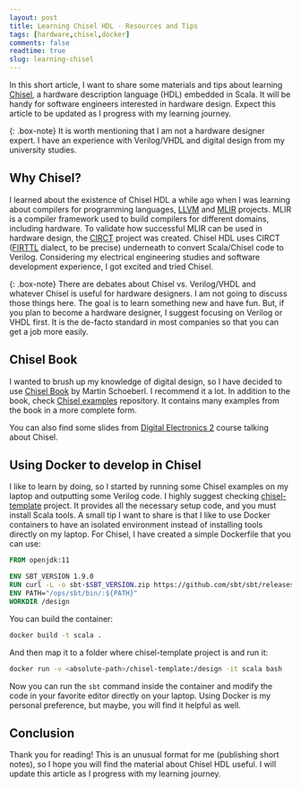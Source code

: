 ```yaml
---
layout: post
title: Learning Chisel HDL - Resources and Tips
tags: [hardware,chisel,docker]
comments: false
readtime: true
slug: learning-chisel
---
```


In this short article, I want to share some materials and tips about learning [Chisel](https://www.chisel-lang.org/), a hardware description language (HDL) embedded in Scala. It will be handy for software engineers interested in hardware design. Expect this article to be updated as I progress with my learning journey.

{: .box-note}
It is worth mentioning that I am not a hardware designer expert. I have an experience with Verilog/VHDL and digital design from my university studies.

## Why Chisel?

I learned about the existence of Chisel HDL a while ago when I was learning about compilers for programming languages, [LLVM](https://github.com/llvm/llvm-project) and [MLIR](https://mlir.llvm.org/) projects. MLIR is a compiler framework used to build compilers for different domains, including hardware. To validate how successful MLIR can be used in hardware design, the [CIRCT](https://github.com/llvm/circt) project was created. Chisel HDL uses CIRCT ([FIRTTL](https://circt.llvm.org/docs/Dialects/FIRRTL/) dialect, to be precise) underneath to convert Scala/Chisel code to Verilog. Considering my electrical engineering studies and software development experience, I got excited and tried Chisel.

{: .box-note}
There are debates about Chisel vs. Verilog/VHDL and whatever Chisel is useful for hardware designers. I am not going to discuss those things here. The goal is to learn something new and have fun. But, if you plan to become a hardware designer, I suggest focusing on Verilog or VHDL first. It is the de-facto standard in most companies so that you can get a job more easily.

## Chisel Book

I wanted to brush up my knowledge of digital design, so I have decided to use [Chisel Book](https://github.com/schoeberl/chisel-book) by Martin Schoeberl. I recommend it a lot. In addition to the book, check [Chisel examples](https://github.com/schoeberl/chisel-examples) repository. It contains many examples from the book in a more complete form.

You can also find some slides from [Digital Electronics 2](https://www2.imm.dtu.dk/courses/02139/) course talking about Chisel.

## Using Docker to develop in Chisel

I like to learn by doing, so I started by running some Chisel examples on my laptop and outputting some Verilog code. I highly suggest checking [chisel-template](https://github.com/freechipsproject/chisel-template) project. It provides all the necessary setup code, and you must install Scala tools. A small tip I want to share is that I like to use Docker containers to have an isolated environment instead of installing tools directly on my laptop. For Chisel, I have created a simple Dockerfile that you can use:

```dockerfile
FROM openjdk:11

ENV SBT_VERSION 1.9.0
RUN curl -L -o sbt-$SBT_VERSION.zip https://github.com/sbt/sbt/releases/download/v$SBT_VERSION/sbt-$SBT_VERSION.zip && unzip sbt-$SBT_VERSION.zip -d ops
ENV PATH="/ops/sbt/bin/:${PATH}"
WORKDIR /design
```

You can build the container:

```bash
docker build -t scala .
```

And then map it to a folder where chisel-template project is and run it:

```bash
docker run -v <absolute-path>/chisel-template:/design -it scala bash
```

Now you can run the `sbt` command inside the container and modify the code in your favorite editor directly on your laptop. Using Docker is my personal preference, but maybe, you will find it helpful as well.

## Conclusion

Thank you for reading! This is an unusual format for me (publishing short notes), so I hope you will find the material about Chisel HDL useful. I will update this article as I progress with my learning journey.
